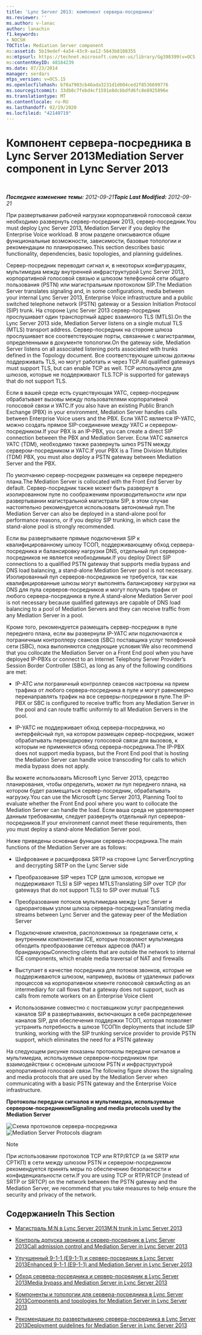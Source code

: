 ```yaml
---
title: 'Lync Server 2013: компонент сервера-посредника'
ms.reviewer: ''
ms.author: v-lanac
author: lanachin
f1.keywords:
- NOCSH
TOCTitle: Mediation Server component
ms:assetid: 5b19edef-4a54-43c9-aa12-5643b8108355
ms:mtpsurl: https://technet.microsoft.com/en-us/library/Gg398399(v=OCS.15)
ms:contentKeyID: 48184239
ms.date: 07/23/2014
manager: serdars
mtps_version: v=OCS.15
ms.openlocfilehash: b78a7903cb46ada3231d1d604ced2f8536699776
ms.sourcegitcommit: 33db8c7febd4cf1591e8dcbbdfd6fc8e8925896e
ms.translationtype: MT
ms.contentlocale: ru-RU
ms.lasthandoff: 02/19/2020
ms.locfileid: "42149719"
---
```

<div data-xmlns="http://www.w3.org/1999/xhtml">

<div class="topic" data-xmlns="http://www.w3.org/1999/xhtml" data-msxsl="urn:schemas-microsoft-com:xslt" data-cs="http://msdn.microsoft.com/">

<div data-asp="https://msdn2.microsoft.com/asp">

# <a name="mediation-server-component-in-lync-server-2013"></a><span data-ttu-id="d0e14-102">Компонент сервера-посредника в Lync Server 2013</span><span class="sxs-lookup"><span data-stu-id="d0e14-102">Mediation Server component in Lync Server 2013</span></span>

</div>

<div id="mainSection">

<div id="mainBody">

<span> </span>

<span data-ttu-id="d0e14-103">_**Последнее изменение темы:** 2012-09-21_</span><span class="sxs-lookup"><span data-stu-id="d0e14-103">_**Topic Last Modified:** 2012-09-21_</span></span>

<span data-ttu-id="d0e14-104">При развертывании рабочей нагрузки корпоративной голосовой связи необходимо развернуть сервер-посредник 2013, сервер-посредник.</span><span class="sxs-lookup"><span data-stu-id="d0e14-104">You must deploy Lync Server 2013, Mediation Server if you deploy the Enterprise Voice workload.</span></span> <span data-ttu-id="d0e14-105">В этом разделе описываются общие функциональные возможности, зависимости, базовые топологии и рекомендации по планированию.</span><span class="sxs-lookup"><span data-stu-id="d0e14-105">This section describes basic functionality, dependencies, basic topologies, and planning guidelines.</span></span>

<span data-ttu-id="d0e14-106">Сервер-посредник переводит сигнал и, в некоторых конфигурациях, мультимедиа между внутренней инфраструктурой Lync Server 2013, корпоративной голосовой связью и шлюзом телефонной сети общего пользования (PSTN) или магистральным протоколом SIP.</span><span class="sxs-lookup"><span data-stu-id="d0e14-106">The Mediation Server translates signaling and, in some configurations, media between your internal Lync Server 2013, Enterprise Voice infrastructure and a public switched telephone network (PSTN) gateway or a Session Initiation Protocol (SIP) trunk.</span></span> <span data-ttu-id="d0e14-107">На стороне Lync Server 2013 сервер-посредник прослушивает один транспортный адрес взаимного TLS (MTLS).</span><span class="sxs-lookup"><span data-stu-id="d0e14-107">On the Lync Server 2013 side, Mediation Server listens on a single mutual TLS (MTLS) transport address.</span></span> <span data-ttu-id="d0e14-108">Сервер-посредник на стороне шлюза  прослушивает все соответствующие порты, связанные с магистралями, определенными в документе топологии.</span><span class="sxs-lookup"><span data-stu-id="d0e14-108">On the gateway side, Mediation Server listens on all associated listening ports associated with trunks defined in the Topology document.</span></span> <span data-ttu-id="d0e14-109">Все соответствующие шлюзы должны поддерживать TLS, но могут работать и через TCP.</span><span class="sxs-lookup"><span data-stu-id="d0e14-109">All qualified gateways must support TLS, but can enable TCP as well.</span></span> <span data-ttu-id="d0e14-110">TCP используется для шлюзов, которые не поддерживают TLS.</span><span class="sxs-lookup"><span data-stu-id="d0e14-110">TCP is supported for gateways that do not support TLS.</span></span>

<span data-ttu-id="d0e14-111">Если в вашей среде есть существующая УАТС, сервер-посредник обрабатывает вызовы между пользователями корпоративной голосовой связи и УАТС.</span><span class="sxs-lookup"><span data-stu-id="d0e14-111">If you also have an existing Public Branch Exchange (PBX) in your environment, Mediation Server handles calls between Enterprise Voice users and the PBX.</span></span> <span data-ttu-id="d0e14-112">Если УАТС является IP-УАТС, можно создать прямое SIP-соединение между УАТС и сервером-посредником.</span><span class="sxs-lookup"><span data-stu-id="d0e14-112">If your PBX is an IP-PBX, you can create a direct SIP connection between the PBX and Mediation Server.</span></span> <span data-ttu-id="d0e14-113">Если УАТС является УАТС (TDM), необходимо также развернуть шлюз PSTN между сервером-посредником и УАТС.</span><span class="sxs-lookup"><span data-stu-id="d0e14-113">If your PBX is a Time Division Multiplex (TDM) PBX, you must also deploy a PSTN gateway between Mediation Server and the PBX.</span></span>

<span data-ttu-id="d0e14-114">По умолчанию сервер-посредник размещен на сервере переднего плана.</span><span class="sxs-lookup"><span data-stu-id="d0e14-114">The Mediation Server is collocated with the Front End Server by default.</span></span> <span data-ttu-id="d0e14-115">Сервер-посредник также может быть развернут в изолированном пуле по соображениям производительности или при развертывании магистральной магистрали SIP, в этом случае настоятельно рекомендуется использовать автономный пул.</span><span class="sxs-lookup"><span data-stu-id="d0e14-115">The Mediation Server can also be deployed in a stand-alone pool for performance reasons, or if you deploy SIP trunking, in which case the stand-alone pool is strongly recommended.</span></span>

<span data-ttu-id="d0e14-116">Если вы развертываете прямые подключения SIP к квалифицированному шлюзу ТСОП, поддерживающему обход сервера-посредника и балансировку нагрузки DNS, отдельный пул серверов-посредников не является необходимым.</span><span class="sxs-lookup"><span data-stu-id="d0e14-116">If you deploy Direct SIP connections to a qualified PSTN gateway that supports media bypass and DNS load balancing, a stand-alone Mediation Server pool is not necessary.</span></span> <span data-ttu-id="d0e14-117">Изолированный пул серверов-посредников не требуется, так как квалифицированные шлюзы могут выполнять балансировку нагрузки на DNS для пула серверов-посредников и могут получать трафик от любого сервера-посредника в пуле.</span><span class="sxs-lookup"><span data-stu-id="d0e14-117">A stand-alone Mediation Server pool is not necessary because qualified gateways are capable of DNS load balancing to a pool of Mediation Servers and they can receive traffic from any Mediation Server in a pool.</span></span>

<span data-ttu-id="d0e14-118">Кроме того, рекомендуется размещать сервер-посредник в пуле переднего плана, если вы развернули IP-УАТС или подключаются к пограничным контроллеру сеансов (SBC) поставщика услуг телефонной сети (SBC), пока выполняются следующие условия:</span><span class="sxs-lookup"><span data-stu-id="d0e14-118">We also recommend that you collocate the Mediation Server on a Front End pool when you have deployed IP-PBXs or connect to an Internet Telephony Server Provider’s Session Border Controller (SBC), as long as any of the following conditions are met:</span></span>

  - <span data-ttu-id="d0e14-119">IP-АТС или пограничный контроллер сеансов настроены на прием трафика от любого сервера-посредника в пуле и могут равномерно перенаправлять трафик на все серверы-посредники в пуле.</span><span class="sxs-lookup"><span data-stu-id="d0e14-119">The IP-PBX or SBC is configured to receive traffic from any Mediation Server in the pool and can route traffic uniformly to all Mediation Servers in the pool.</span></span>

  - <span data-ttu-id="d0e14-120">IP-УАТС не поддерживает обход сервера-посредника, но интерфейсный пул, на котором размещен сервер-посредник, может обрабатывать перекодировку голосовой связи для вызовов, к которым не применяется обход сервера-посредника.</span><span class="sxs-lookup"><span data-stu-id="d0e14-120">The IP-PBX does not support media bypass, but the Front End pool that is hosting the Mediation Server can handle voice transcoding for calls to which media bypass does not apply.</span></span>

<span data-ttu-id="d0e14-121">Вы можете использовать Microsoft Lync Server 2013, средство планирования, чтобы определить, может ли пул переднего плана, на котором будет размещаться сервер-посредник, обрабатывать нагрузку.</span><span class="sxs-lookup"><span data-stu-id="d0e14-121">You can use the Microsoft Lync Server 2013, Planning Tool to evaluate whether the Front End pool where you want to collocate the Mediation Server can handle the load.</span></span> <span data-ttu-id="d0e14-122">Если ваша среда не удовлетворяет данным требованиям, следует развернуть отдельный пул серверов-посредников.</span><span class="sxs-lookup"><span data-stu-id="d0e14-122">If your environment cannot meet these requirements, then you must deploy a stand-alone Mediation Server pool.</span></span>

<span data-ttu-id="d0e14-123">Ниже приведены основные функции сервера-посредника.</span><span class="sxs-lookup"><span data-stu-id="d0e14-123">The main functions of the Mediation Server are as follows:</span></span>

  - <span data-ttu-id="d0e14-124">Шифрование и расшифровка SRTP на стороне Lync Server</span><span class="sxs-lookup"><span data-stu-id="d0e14-124">Encrypting and decrypting SRTP on the Lync Server side</span></span>

  - <span data-ttu-id="d0e14-125">Преобразование SIP через TCP (для шлюзов, которые не поддерживают TLS) в SIP через MTLS</span><span class="sxs-lookup"><span data-stu-id="d0e14-125">Translating SIP over TCP (for gateways that do not support TLS) to SIP over mutual TLS</span></span>

  - <span data-ttu-id="d0e14-126">Преобразование потоков мультимедиа между Lync Server и одноранговым узлом шлюза сервера-посредника</span><span class="sxs-lookup"><span data-stu-id="d0e14-126">Translating media streams between Lync Server and the gateway peer of the Mediation Server</span></span>

  - <span data-ttu-id="d0e14-127">Подключение клиентов, расположенных за пределами сети, к внутренним компонентам ICE, которые позволяют мультимедиа обходить преобразование сетевых адресов (NAT) и брандмауэры</span><span class="sxs-lookup"><span data-stu-id="d0e14-127">Connecting clients that are outside the network to internal ICE components, which enable media traversal of NAT and firewalls</span></span>

  - <span data-ttu-id="d0e14-128">Выступает в качестве посредника для потоков звонков, которые не поддерживаются шлюзом, например, вызовы от удаленных рабочих процессов на корпоративном клиенте голосовой связи</span><span class="sxs-lookup"><span data-stu-id="d0e14-128">Acting as an intermediary for call flows that a gateway does not support, such as calls from remote workers on an Enterprise Voice client</span></span>

  - <span data-ttu-id="d0e14-129">Использование совместно с поставщиком услуг распределения каналов SIP в развертываниях, включающих в себя распределение каналов SIP, для обеспечения поддержки ТСОП, которая позволяет устранить потребность в шлюзе ТСОП</span><span class="sxs-lookup"><span data-stu-id="d0e14-129">In deployments that include SIP trunking, working with the SIP trunking service provider to provide PSTN support, which eliminates the need for a PSTN gateway</span></span>

<span data-ttu-id="d0e14-130">На следующем рисунке показаны протоколы передачи сигналов и мультимедиа, используемые сервером-посредником при взаимодействии с основным шлюзом PSTN и инфраструктурой корпоративной голосовой связи.</span><span class="sxs-lookup"><span data-stu-id="d0e14-130">The following figure shows the signaling and media protocols that are used by the Mediation Server when communicating with a basic PSTN gateway and the Enterprise Voice infrastructure.</span></span>

<span data-ttu-id="d0e14-131">**Протоколы передачи сигналов и мультимедиа, используемые сервером-посредником**</span><span class="sxs-lookup"><span data-stu-id="d0e14-131">**Signaling and media protocols used by the Mediation Server**</span></span>

<span data-ttu-id="d0e14-132">![Схема протоколов сервера-посредника](images/Gg398399.c3d39ba0-e323-4a58-8f07-4e80d3278af2(OCS.15).jpg "Схема протоколов сервера-посредника")</span><span class="sxs-lookup"><span data-stu-id="d0e14-132">![Mediation Server Protocols diagram](images/Gg398399.c3d39ba0-e323-4a58-8f07-4e80d3278af2(OCS.15).jpg "Mediation Server Protocols diagram")</span></span>

<div>


> [!NOTE]  
> <span data-ttu-id="d0e14-133">При использовании протоколов TCP или RTP/RTCP (а не SRTP или СРТКП) в сети между шлюзом PSTN и сервером-посредником рекомендуется принять меры по обеспечению безопасности и конфиденциальности сети.</span><span class="sxs-lookup"><span data-stu-id="d0e14-133">If you are using TCP or RTP/RTCP (instead of SRTP or SRTCP) on the network between the PSTN gateway and the Mediation Server, we recommend that you take measures to help ensure the security and privacy of the network.</span></span>



</div>

<div>

## <a name="in-this-section"></a><span data-ttu-id="d0e14-134">Содержание</span><span class="sxs-lookup"><span data-stu-id="d0e14-134">In This Section</span></span>

  - [<span data-ttu-id="d0e14-135">Магистраль M:N в Lync Server 2013</span><span class="sxs-lookup"><span data-stu-id="d0e14-135">M:N trunk in Lync Server 2013</span></span>](lync-server-2013-m-n-trunk.md)

  - [<span data-ttu-id="d0e14-136">Контроль допуска звонков и сервер-посредник в Lync Server 2013</span><span class="sxs-lookup"><span data-stu-id="d0e14-136">Call admission control and Mediation Server in Lync Server 2013</span></span>](lync-server-2013-call-admission-control-and-mediation-server.md)

  - [<span data-ttu-id="d0e14-137">Улучшенный 9-1-1 (E9-1-1) и сервер-посредник в Lync Server 2013</span><span class="sxs-lookup"><span data-stu-id="d0e14-137">Enhanced 9-1-1 (E9-1-1) and Mediation Server in Lync Server 2013</span></span>](lync-server-2013-enhanced-9-1-1-e9-1-1-and-mediation-server.md)

  - [<span data-ttu-id="d0e14-138">Обход сервера-посредника и сервер-посредник в Lync Server 2013</span><span class="sxs-lookup"><span data-stu-id="d0e14-138">Media bypass and Mediation Server in Lync Server 2013</span></span>](lync-server-2013-media-bypass-and-mediation-server.md)

  - [<span data-ttu-id="d0e14-139">Компоненты и топологии для сервера-посредника в Lync Server 2013</span><span class="sxs-lookup"><span data-stu-id="d0e14-139">Components and topologies for Mediation Server in Lync Server 2013</span></span>](lync-server-2013-components-and-topologies-for-mediation-server.md)

  - [<span data-ttu-id="d0e14-140">Рекомендации по развертыванию сервера-посредника в Lync Server 2013</span><span class="sxs-lookup"><span data-stu-id="d0e14-140">Deployment guidelines for Mediation Server in Lync Server 2013</span></span>](lync-server-2013-deployment-guidelines-for-mediation-server.md)

</div>

</div>

<span> </span>

</div>

</div>

</div>

